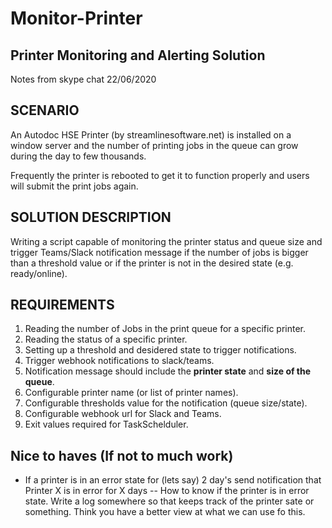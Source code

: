 # Monitor-Printer

## Printer Monitoring and Alerting Solution
Notes from skype chat 22/06/2020

## SCENARIO

An Autodoc HSE Printer (by streamlinesoftware.net) is installed on a window server and the number of printing jobs in the queue can grow during the day to few thousands.

Frequently the printer is rebooted to get it to function properly and users will submit the print jobs again.

## SOLUTION DESCRIPTION

Writing a script capable of monitoring the printer status and queue size and trigger Teams/Slack notification message if the number of jobs is bigger than a threshold value or if the printer is not in the desired state (e.g. ready/online).

## REQUIREMENTS

1. Reading the number of Jobs in the print queue for a specific printer.
2. Reading the status of a specific printer.
3. Setting up a threshold and desidered state to trigger notifications.
4. Trigger webhook notifications to slack/teams.
5. Notification message should include the __printer state__ and __size of the queue__.
6. Configurable printer name (or list of printer names).
7. Configurable thresholds value for the notification (queue size/state).
8. Configurable webhook url for Slack and Teams.
9. Exit values required for TaskSchelduler.

## Nice to haves (If not to much work)

- If a printer is in an error state for (lets say) 2 day's send notification that Printer X is in error for X days
-- How to know if the printer is in error state. Write a log somewhere so that keeps track of the printer sate or something. Think you have a better view at what we can use fo this.
